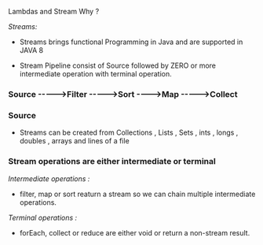 Lambdas and Stream Why ?

*Streams:*

 - Streams brings functional Programming in Java and are supported in JAVA 8
 
 - Stream Pipeline consist of Source followed by ZERO or more intermediate operation with terminal operation.


### Source ----->Filter  ----->Sort  ---->Map  ----->Collect

### Source

 - Streams can be created from Collections , Lists , Sets , ints , longs , doubles , arrays and lines of a file
 
 
 ### Stream operations are either intermediate or terminal
 
 *Intermediate operations :*
 
  - filter, map or sort reaturn a stream so we can chain multiple intermediate operations.
  
  *Terminal operations :*
  
  - forEach, collect or reduce are either void or return a non-stream result.
